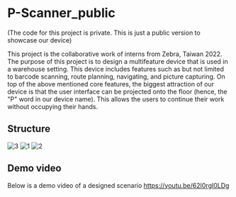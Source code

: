 # P-Scanner_public
(The code for this project is private. This is just a public version to showcase our device)

This project is the collaborative work of interns from Zebra, Taiwan 2022. The purpose of this project is to design a multifeature device that is used in a warehouse setting. 
This device includes features such as but not limited to barcode scanning, route planning, navigating, and picture capturing. 
On top of the above mentioned core features, the biggest attraction of our device is that the user interface can be projected onto the floor (hence, the "P" word in our device name). This allows the users to continue their work without occupying their hands.

## Structure 
![3](https://user-images.githubusercontent.com/91099638/204683401-567a7389-725d-465d-b3ef-eaab4b4ceb69.gif)
![1](https://user-images.githubusercontent.com/91099638/204683412-ebd6f2bb-5ab6-4f06-a9fa-2899a64e27d9.png)
![2](https://user-images.githubusercontent.com/91099638/204683415-4db8d7ab-91eb-4d51-91ae-30b5003a5e13.png)

## Demo video

Below is a demo video of a designed scenario
https://youtu.be/62I0rgI0LDg
